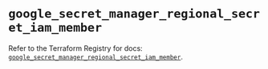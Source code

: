 # `google_secret_manager_regional_secret_iam_member`

Refer to the Terraform Registry for docs: [`google_secret_manager_regional_secret_iam_member`](https://registry.terraform.io/providers/hashicorp/google-beta/6.10.0/docs/resources/google_secret_manager_regional_secret_iam_member).
